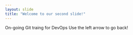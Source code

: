 ```yaml
---
layout: slide
title: "Welcome to our second slide!"
---
```

On-going Git traing for DevOps
Use the left arrow to go back!
